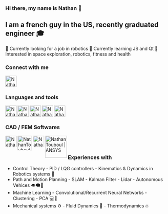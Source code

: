 ### Hi there, my name is Nathan 👋

## I am a french guy in the US, recently graduated engineer 🎓

🤖 Currently looking for a job in robotics
🌱 Currently learning JS and Qt
💪 Interested in space exploration, robotics, fitness and health 
  
### Connect with me 




<img align="left" alt="NathanTouboul | LinkedIn" width="35px" src="https://img.icons8.com/fluency/48/000000/linkedin.png" />

<br></br>

### Languages and tools

<img align="left" alt="NathanTouboul | Python" width="35px" src="https://img.icons8.com/fluency/48/000000/python.png" />

<img align="left" alt="NathanTouboul | Cpp" width="35px" src="https://img.icons8.com/color/48/000000/c-plus-plus-logo.png"/>

<img align="left" alt="NathanTouboul | Matlab" width="35px" src="https://img.icons8.com/fluency/48/000000/matlab.png"/>

<img align="left" alt="NathanTouboul | Git" width="35px" src="https://img.icons8.com/color/48/000000/git.png"/>

<img align="left" alt="NathanTouboul | LaTex" width="35px" src="https://cdn.worldvectorlogo.com/logos/latex.svg"/>

<br></br>

### CAD / FEM Softwares

<img align="left" alt="NathanTouboul | SolidWorks" width="35px" src="https://img.icons8.com/color/48/000000/solidworks.png"/>


<img align="left" alt="NathanTouboul | CATIA" width="45px" src="https://www.scripting4v5.com/wp-content/uploads/2012/09/DS-CATIA-Logo.png"/>

<img align="left" alt="NathanTouboul | Fusion360" width="35px" src="https://img.icons8.com/color/48/000000/autodesk-fusion-360.png"/>

<img align="left" alt="NathanTouboul | ANSYS" width="68px" src="https://www.ansys.com/content/dam/company/brand/logos/ansys-logos/ansys-logo.jpg" />

<br></br>

### Experiences with

- Control Theory - PID / LQG controllers - Kinematics & Dynamics in  Robotics systems 🤖
- Path and Motion Planning - SLAM - Kalman Filter - Lidar - Autonomous Vehices 👁‍🗨🚗
- Machine Learning - Convolutional/Recurrent Neural Networks - Clustering - PCA 💻🌱
- Mechanical systems ⚙ - Fluid Dynamics 🌊 - Thermodynamics 🔥

[comment]: # (References)

[Linkedin]: https://www.linkedin.com/in/nathantouboul/

